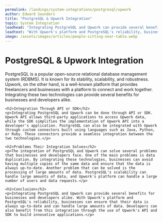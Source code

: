```yaml
---
permalink: /landings/system-integrations/postgresql/upwork
author: Edward Saunders
title: "PostgreSQL & Upwork Integration"
topic: System Integration
leadhead: "Integrating PostgreSQL and Upwork can provide several benefits for businesses and developers alike"
leadtext: "With Upwork's platform and PostgreSQL's reliability, businesses can ensure that their data is always up-to-date and can handle large amounts of data. Developers can also benefit from this integration through the use of Upwork's API and SDK to build innovative applications."
image: /assets/images/articles/people-sitting-near-table.webp
---
```

<div class="arttext">	<h1>PostgreSQL & Upwork Integration</h1>
	<p>PostgreSQL is a popular open-source relational database management system (RDBMS). It is known for its stability, scalability, and robustness. Upwork, on the other hand, is a well-known platform that provides freelancers and businesses with a platform to connect and work together. Integrating these two technologies can provide several benefits for businesses and developers alike.</p>

	<h2>Integration Through API or SDK</h2>
	<p>Integrating PostgreSQL and Upwork can be done through API or SDK. Upwork API allows third-party applications to access Upwork data, while the SDK simplifies the implementation of Upwork API into a developer's application. PostgreSQL can also be integrated with Upwork through custom connectors built using languages such as Java, Python, or Ruby. These connectors provide a seamless integration between the two technologies.</p>

	<h2>Problems Their Integration Solves</h2>
	<p>The integration of PostgreSQL and Upwork can solve several problems that businesses and developers face. One of the main problems is data duplication. By integrating these technologies, businesses can avoid having multiple copies of the same data and ensure that the data is always up-to-date. Another problem that can be solved is the processing of large amounts of data. PostgreSQL's scalability can handle large amounts of data, and Upwork's platform can handle a large number of users and data requests.</p>

	<h2>Conclusion</h2>
	<p>Integrating PostgreSQL and Upwork can provide several benefits for businesses and developers alike. With Upwork's platform and PostgreSQL's reliability, businesses can ensure that their data is always up-to-date and can handle large amounts of data. Developers can also benefit from this integration through the use of Upwork's API and SDK to build innovative applications.</p>
</div>
